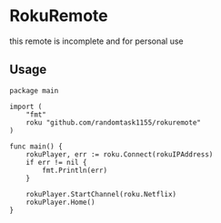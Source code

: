 # RokuRemote

this remote is incomplete and for personal use

## Usage

```
package main

import (
    "fmt"
    roku "github.com/randomtask1155/rokuremote"
)

func main() {
    rokuPlayer, err := roku.Connect(rokuIPAddress)
	if err != nil {
		fmt.Println(err)
	}

    rokuPlayer.StartChannel(roku.Netflix)
    rokuPlayer.Home()
}
```
